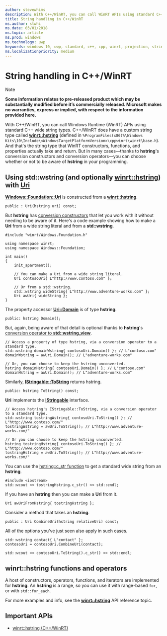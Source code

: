 ```yaml
---
author: stevewhims
description: With C++/WinRT, you can call WinRT APIs using standard C++ wide string types, or you can use the winrt::hstring type.
title: String handling in C++/WinRT
ms.author: stwhi
ms.date: 03/01/2018
ms.topic: article
ms.prod: windows
ms.technology: uwp
keywords: windows 10, uwp, standard, c++, cpp, winrt, projection, string
ms.localizationpriority: medium
---
```


# String handling in C++/WinRT
> [!NOTE]
> **Some information relates to pre-released product which may be substantially modified before it’s commercially released. Microsoft makes no warranties, express or implied, with respect to the information provided here.**

With C++/WinRT, you can call Windows Runtime (WinRT) APIs using standard C++ wide string types. C++/WinRT does have a custom string type called [**winrt::hstring**](/uwp/cpp-ref-for-winrt/hstring?branch=live) (defined in `%ProgramFiles(x86)%\Windows Kits\10\Include\<WindowsTargetPlatformVersion>\cppwinrt\winrt\base.h`). And that's the string type that WinRT constructors, functions, and properties actually take and return. But in many cases&mdash;thanks to **hstring**'s conversion constructors and conversion operators&mdash;you can choose whether or not to be aware of **hstring** in your programming.

## Using std::wstring (and optionally [**winrt::hstring**](/uwp/cpp-ref-for-winrt/hstring?branch=live)) with [**Uri**](/uwp/api/windows.foundation.uri?branch=live)

[**Windows::Foundation::Uri**](/uwp/api/windows.foundation.uri?branch=live) is constructed from a [**winrt::hstring**](/uwp/cpp-ref-for-winrt/hstring?branch=live).

```cppwinrt
public : Uri(hstring uri) const;
```

But **hstring** has [conversion constructors](/uwp/api/windows.foundation.uri?branch=live#hstringhstring-constructor) that let you work with it without needing to be aware of it. Here's a code example showing how to make a **Uri** from a wide string literal and from a **std::wstring**.

```cppwinrt
#include "winrt/Windows.Foundation.h"

using namespace winrt;
using namespace Windows::Foundation;

int main()
{
	init_apartment();

	// You can make a Uri from a wide string literal.
	Uri contosoUri{ L"http://www.contoso.com" };

	// Or from a std::wstring.
	std::wstring wideString{ L"http://www.adventure-works.com" };
	Uri awUri{ wideString };
}
```

The property accessor [**Uri::Domain**](https://docs.microsoft.com/uwp/api/windows.foundation.uri#Windows_Foundation_Uri_Domain) is of type **hstring**.

```cppwinrt
public: hstring Domain();
```

But, again, being aware of that detail is optional thanks to **hstring**'s [conversion operator to **std::wstring_view**](/uwp/api/windows.foundation.uri?branch=live#hstringoperator-stdwstringview).

```cppwinrt
// Access a property of type hstring, via a conversion operator to a standard type.
std::wstring domainWstring{ contosoUri.Domain() }; // L"contoso.com"
domainWstring = awUri.Domain(); // L"adventure-works.com"

// Or, you can choose to keep the hstring unconverted.
hstring domainHstring{ contosoUri.Domain() }; // L"contoso.com"
domainHstring = awUri.Domain(); // L"adventure-works.com"
```

Similarly, [**IStringable::ToString**](https://msdn.microsoft.com/library/windows/desktop/dn302136) returns hstring.

```cppwinrt
public: hstring ToString() const;
```

**Uri** implements the [**IStringable**](https://msdn.microsoft.com/library/windows/desktop/dn302135) interface.

```cppwinrt
// Access hstring's IStringable::ToString, via a conversion operator to a standard type.
std::wstring tostringWstring{ contosoUri.ToString() }; // L"http://www.contoso.com/"
tostringWstring = awUri.ToString(); // L"http://www.adventure-works.com/"

// Or you can choose to keep the hstring unconverted.
hstring tostringHstring{ contosoUri.ToString() }; // L"http://www.contoso.com/"
tostringHstring = awUri.ToString(); // L"http://www.adventure-works.com/"
```

You can use the [hstring::c_str function](/uwp/api/windows.foundation.uri?branch=live#hstringcstr-function) to get a standard wide string from an **hstring**.

```cppwinrt
#include <iostream>
std::wcout << tostringHstring.c_str() << std::endl;
```
If you have an **hstring** then you can make a **Uri** from it.

```cppwinrt
Uri awUriFromHstring{ tostringHstring };
```
	
Consider a method that takes an **hstring**.

```cppwinrt
public : Uri CombineUri(hstring relativeUri) const;
```

All of the options you've just seen also apply in such cases.

```cppwinrt
std::wstring contact{ L"contact" };
contosoUri = contosoUri.CombineUri(contact);
	
std::wcout << contosoUri.ToString().c_str() << std::endl;
```

## winrt::hstring functions and operators
A host of constructors, operators, functions, and iterators are implemented for **hstring**. An **hstring** is a range, so you can use it with range-based `for`, or with `std::for_each`.

For more examples and info, see the [**winrt::hstring**](/uwp/cpp-ref-for-winrt/hstring?branch=live) API reference topic.

## Important APIs
* [winrt::hstring (C++/WinRT)](/uwp/cpp-ref-for-winrt/hstring?branch=live)
